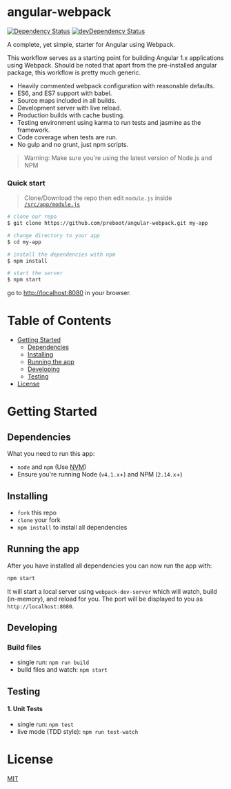 # angular-webpack

[![Dependency Status](https://david-dm.org/preboot/angular-webpack/status.svg)](https://david-dm.org/preboot/angular-webpack#info=dependencies) [![devDependency Status](https://david-dm.org/preboot/angular-webpack/dev-status.svg)](https://david-dm.org/preboot/angular-webpack#info=devDependencies)

A complete, yet simple, starter for Angular using Webpack.

This workflow serves as a starting point for building Angular 1.x applications using Webpack. Should be noted that apart from the pre-installed angular package, this workflow is pretty much generic.

* Heavily commented webpack configuration with reasonable defaults.
* ES6, and ES7 support with babel.
* Source maps included in all builds.
* Development server with live reload.
* Production builds with cache busting.
* Testing environment using karma to run tests and jasmine as the framework.
* Code coverage when tests are run.
* No gulp and no grunt, just npm scripts.

>Warning: Make sure you're using the latest version of Node.js and NPM

### Quick start

> Clone/Download the repo then edit `module.js` inside [`/src/app/module.js`](/src/app/module.js)

```bash
# clone our repo
$ git clone https://github.com/preboot/angular-webpack.git my-app

# change directory to your app
$ cd my-app

# install the dependencies with npm
$ npm install

# start the server
$ npm start
```

go to [http://localhost:8080](http://localhost:8080) in your browser.

# Table of Contents

* [Getting Started](#getting-started)
    * [Dependencies](#dependencies)
    * [Installing](#installing)
    * [Running the app](#running-the-app)
    * [Developing](#developing)
    * [Testing](#testing)
* [License](#license)

# Getting Started

## Dependencies

What you need to run this app:
* `node` and `npm` (Use [NVM](https://github.com/creationix/nvm))
* Ensure you're running Node (`v4.1.x`+) and NPM (`2.14.x`+)

## Installing

* `fork` this repo
* `clone` your fork
* `npm install` to install all dependencies

## Running the app

After you have installed all dependencies you can now run the app with:
```bash
npm start
```

It will start a local server using `webpack-dev-server` which will watch, build (in-memory), and reload for you. The port will be displayed to you as `http://localhost:8080`.

## Developing

### Build files

* single run: `npm run build`
* build files and watch: `npm start`

## Testing

#### 1. Unit Tests

* single run: `npm test`
* live mode (TDD style): `npm run test-watch`

# License

[MIT](/LICENSE)
